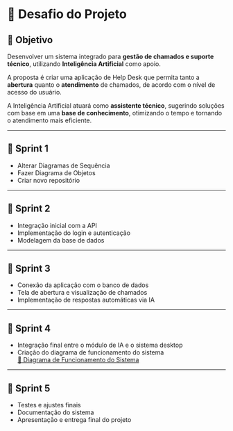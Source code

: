 # 🏅 Desafio do Projeto

## 🎯 Objetivo
Desenvolver um sistema integrado para **gestão de chamados e suporte técnico**, utilizando **Inteligência Artificial** como apoio.

A proposta é criar uma aplicação de Help Desk que permita tanto a **abertura** quanto o **atendimento** de chamados, de acordo com o nível de acesso do usuário.

A Inteligência Artificial atuará como **assistente técnico**, sugerindo soluções com base em uma **base de conhecimento**, otimizando o tempo e tornando o atendimento mais eficiente.

---

## 📌 Sprint 1
- Alterar Diagramas de Sequência  
- Fazer Diagrama de Objetos  
- Criar novo repositório  

---

## 📌 Sprint 2
- Integração inicial com a API  
- Implementação do login e autenticação  
- Modelagem da base de dados  

---

## 📌 Sprint 3
- Conexão da aplicação com o banco de dados  
- Tela de abertura e visualização de chamados  
- Implementação de respostas automáticas via IA  

---

## 📌 Sprint 4
- Integração final entre o módulo de IA e o sistema desktop  
- Criação do diagrama de funcionamento do sistema  
[📄 Diagrama de Funcionamento do Sistema](https://github.com/LucasAntonioGS/NeoDesk/blob/main/Diagrama_De_Funcionamento_Do_Sistema%20Atualizado%202.2.asta)

---

## 📌 Sprint 5
- Testes e ajustes finais  
- Documentação do sistema  
- Apresentação e entrega final do projeto
